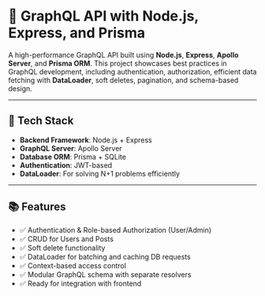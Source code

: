 # 🚀 GraphQL API with Node.js, Express, and Prisma

A high-performance GraphQL API built using **Node.js**, **Express**, **Apollo Server**, and **Prisma ORM**. This project showcases best practices in GraphQL development, including authentication, authorization, efficient data fetching with **DataLoader**, soft deletes, pagination, and schema-based design.

---

## 🔧 Tech Stack

- **Backend Framework**: Node.js + Express
- **GraphQL Server**: Apollo Server
- **Database ORM**: Prisma + SQLite
- **Authentication**: JWT-based
- **DataLoader**: For solving N+1 problems efficiently
---

## 📚 Features

- ✅ Authentication & Role-based Authorization (User/Admin)
- ✅ CRUD for Users and Posts
- ✅ Soft delete functionality
- ✅ DataLoader for batching and caching DB requests
- ✅ Context-based access control
- ✅ Modular GraphQL schema with separate resolvers
- ✅ Ready for integration with frontend
